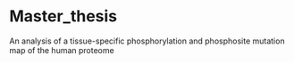 # Master_thesis
An analysis of a tissue-specific phosphorylation and phosphosite mutation map of the human proteome
